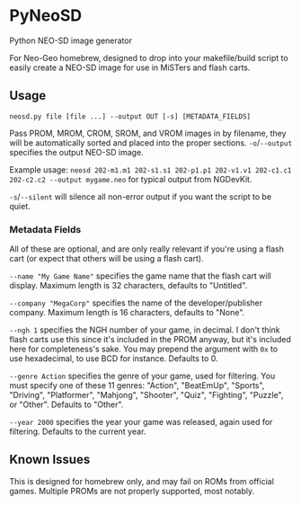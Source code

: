 # PyNeoSD
Python NEO-SD image generator

For Neo-Geo homebrew, designed to drop into your makefile/build script to easily create a NEO-SD image for use in MiSTers and flash carts.

## Usage
`neosd.py file [file ...] --output OUT [-s] [METADATA_FIELDS]`

Pass PROM, MROM, CROM, SROM, and VROM images in by filename, they will be automatically sorted and placed into the proper sections.
`-o`/`--output` specifies the output NEO-SD image.

Example usage: `neosd 202-m1.m1 202-s1.s1 202-p1.p1 202-v1.v1 202-c1.c1 202-c2.c2 --output mygame.neo` for typical output from NGDevKit.

`-s`/`--silent` will silence all non-error output if you want the script to be quiet.

### Metadata Fields
All of these are optional, and are only really relevant if you're using a flash cart (or expect that others will be using a flash cart).

`--name "My Game Name"` specifies the game name that the flash cart will display. Maximum length is 32 characters, defaults to "Untitled".

`--company "MegaCorp"` specifies the name of the developer/publisher company. Maximum length is 16 characters, defaults to "None".

`--ngh 1` specifies the NGH number of your game, in decimal. I don't think flash carts use this since it's included in the PROM anyway, but it's included here for completeness's sake. You may prepend the argument with `0x` to use hexadecimal, to use BCD for instance. Defaults to 0.

`--genre Action` specifies the genre of your game, used for filtering. You must specify one of these 11 genres: "Action", "BeatEmUp", "Sports", "Driving", "Platformer", "Mahjong", "Shooter", "Quiz", "Fighting", "Puzzle", or "Other". Defaults to "Other".

`--year 2000` specifies the year your game was released, again used for filtering. Defaults to the current year.

## Known Issues
This is designed for homebrew only, and may fail on ROMs from official games.
Multiple PROMs are not properly supported, most notably.
